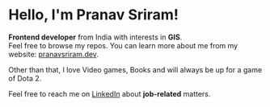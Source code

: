 <!-- Hello there! Feel free to make this your own but kindly don't use my data. Attributions are welcomed & appreciated --> 

# Hello, I'm Pranav Sriram!

**Frontend developer** from India with interests in **GIS**.</br>
Feel free to browse my repos. You can learn more about me from my website: [pranavsriram.dev](https://pranavsriram.dev/).

Other than that, I love Video games, Books and will always be up for a game of Dota 2.

Feel free to reach me on [LinkedIn](https://www.linkedin.com/in/pranavsriram/) about **job-related** matters.

